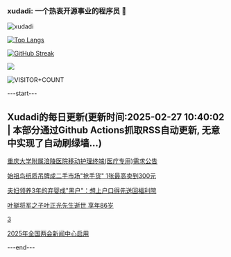 ### xudadi: 一个热衷开源事业的程序员 👋

![xudadi](https://github-readme-stats-git-masterorgs-github-readme-stats-team.vercel.app/api?username=xudadi)

[![Top Langs](https://github-readme-stats.vercel.app/api/top-langs/?username=xudadi)](https://github.com/anuraghazra/github-readme-stats)

[![GitHub Streak](https://streak-stats.demolab.com?user=xudadi&locale=zh_Hans)](https://git.io/streak-stats)

![](https://raw.githubusercontent.com/xudadi/xudadi/main/assets/github-contribution-grid-snake.svg)

![VISITOR+COUNT](https://komarev.com/ghpvc/?username=xudadi&label=VISITOR+COUNT)


---start---

## Xudadi的每日更新(更新时间:2025-02-27 10:40:02 | 本部分通过Github Actions抓取RSS自动更新, 无意中实现了自动刷绿墙...)

[重庆大学附属涪陵医院移动护理终端(医疗专用)需求公告](https://www.gongkaoleida.com/article/2302053)

[始祖鸟纸质吊牌成二手市场"抢手货" 1张最高卖到300元](https://m.163.com/news/article/JPC20MDI0512B07B.html)

[夫妇领养3年的弃婴成"黑户"：想上户口得先送回福利院](https://m.163.com/news/article/JPBBJ34V05149N8T.html)

[叶挺将军之子叶正光先生逝世 享年86岁](https://m.163.com/news/article/JPCS2UMB055040N3.html)

[3](https://m.163.com/touch/news/sub/domestic)

[2025年全国两会新闻中心启用](https://m.163.com/news/article/JPCT0JF50001899O.html)

---end---

